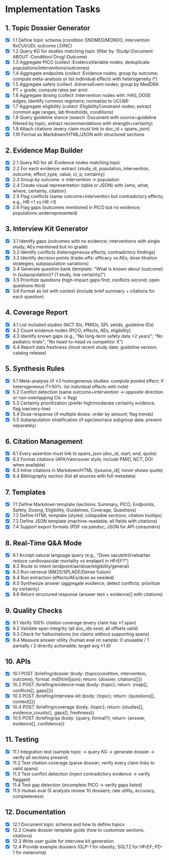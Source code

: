 # Implementation Tasks

## 1. Topic Dossier Generator

- [x] 1.1 Define topic schema (condition SNOMED/MONDO, intervention RxCUI/UDI, outcome LOINC)
- [x] 1.2 Query KG for studies matching topic (filter by :Study/:Document ABOUT :Condition/:Drug/:Outcome)
- [x] 1.3 Aggregate PICO (collect :EvidenceVariable nodes; deduplicate populations/interventions/outcomes)
- [x] 1.4 Aggregate endpoints (collect :Evidence nodes; group by outcome; compute meta-analysis or list individual effects with heterogeneity I²)
- [x] 1.5 Aggregate safety (collect :AdverseEvent nodes; group by MedDRA PT + grade; compute rates per arm)
- [x] 1.6 Aggregate dosing (collect :Intervention nodes with :HAS_DOSE edges; identify common regimens; normalize to UCUM)
- [x] 1.7 Aggregate eligibility (collect :EligibilityConstraint nodes; extract common age ranges, lab thresholds, conditions)
- [x] 1.8 Query guideline stance (search :Document with source=guideline filtered by topic; extract recommendations with strength+certainty)
- [x] 1.9 Attach citations (every claim must link to doc_id + spans_json)
- [x] 1.10 Format as Markdown/HTML/JSON with structured sections

## 2. Evidence Map Builder

- [x] 2.1 Query KG for all :Evidence nodes matching topic
- [x] 2.2 For each evidence: extract {study_id, population, intervention, outcome, effect_type, value, ci, p, certainty}
- [x] 2.3 Group by outcome → intervention → population
- [x] 2.4 Create visual representation (table or JSON) with {who, what, where, certainty, citation}
- [x] 2.5 Flag conflicts (same outcome+intervention but contradictory effects; e.g., HR <1 vs HR >1)
- [x] 2.6 Flag gaps (outcomes mentioned in PICO but no evidence; populations underrepresented)

## 3. Interview Kit Generator

- [x] 3.1 Identify gaps (outcomes with no evidence; interventions with single study; AEs mentioned but no grade)
- [x] 3.2 Identify conflicts (heterogeneous effects; contradictory findings)
- [x] 3.3 Identify decision points (trade-offs: efficacy vs AEs; dose titration strategies; subpopulation variations)
- [x] 3.4 Generate question bank (template: "What is known about {outcome} in {subpopulation}? [1 study, low certainty]")
- [x] 3.5 Prioritize questions (high-impact gaps first; conflicts second; open questions third)
- [x] 3.6 Format as list with context (include brief summary + citations for each question)

## 4. Coverage Report

- [x] 4.1 List included studies (NCT IDs, PMIDs, SPL setids, guideline IDs)
- [x] 4.2 Count evidence nodes (PICO, effects, AEs, eligibility)
- [x] 4.3 Identify known gaps (e.g., "No long-term safety data >2 years"; "No pediatric trials"; "No head-to-head vs competitor X")
- [x] 4.4 Report data freshness (most recent study date; guideline version; catalog release)

## 5. Synthesis Rules

- [x] 5.1 Meta-analysis (if ≥3 homogeneous studies: compute pooled effect; if heterogeneous I²>50%: list individual effects with note)
- [x] 5.2 Conflict detection (same outcome+intervention → opposite direction or non-overlapping CIs → flag)
- [x] 5.3 Certainty prioritization (prefer high/moderate certainty evidence; flag low/very-low)
- [x] 5.4 Dose-response (if multiple doses: order by amount; flag trends)
- [x] 5.5 Subpopulation stratification (if age/sex/race subgroup data: present separately)

## 6. Citation Management

- [x] 6.1 Every assertion must link to spans_json (doc_id, start, end, quote)
- [x] 6.2 Format citations (APA/Vancouver style; include PMID, NCT, DOI when available)
- [x] 6.3 Inline citations in Markdown/HTML ([source_id]; hover shows quote)
- [x] 6.4 Bibliography section (list all sources with full metadata)

## 7. Templates

- [x] 7.1 Define Markdown template (sections: Summary, PICO, Endpoints, Safety, Dosing, Eligibility, Guidelines, Coverage, Questions)
- [x] 7.2 Define HTML template (styled; collapsible sections; citation tooltips)
- [x] 7.3 Define JSON template (machine-readable; all fields with citations)
- [x] 7.4 Support export formats (PDF via pandoc; JSON for API consumers)

## 8. Real-Time Q&A Mode

- [x] 8.1 Accept natural language query (e.g., "Does sacubitril/valsartan reduce cardiovascular mortality vs enalapril in HFrEF?")
- [x] 8.2 Route to intent (endpoint/ae/dose/eligibility/general)
- [x] 8.3 Run retrieval (BM25/SPLADE/Dense fusion)
- [x] 8.4 Run extraction (effects/AEs/dose as needed)
- [x] 8.5 Synthesize answer (aggregate evidence; detect conflicts; prioritize by certainty)
- [x] 8.6 Return structured response (answer text + evidence[] with citations)

## 9. Quality Checks

- [x] 9.1 Verify 100% citation coverage (every claim has ≥1 span)
- [x] 9.2 Validate span integrity (all doc_ids exist; all offsets valid)
- [x] 9.3 Check for hallucinations (no claims without supporting spans)
- [x] 9.4 Measure answer utility (human eval on sample: 0 unusable / 1 partially / 2 directly actionable; target avg ≥1.6)

## 10. APIs

- [x] 10.1 POST /briefing/dossier (body: {topic{condition, intervention, outcome}, format: md|html|json}; return: {dossier, citations[]})
- [x] 10.2 POST /briefing/evidence-map (body: {topic}; return: {map[], conflicts[], gaps[]})
- [x] 10.3 POST /briefing/interview-kit (body: {topic}; return: {questions[], context[]})
- [x] 10.4 POST /briefing/coverage (body: {topic}; return: {studies[], evidence_counts{}, gaps[], freshness})
- [x] 10.5 POST /briefing/qa (body: {query, format?}; return: {answer, evidence[], confidence})

## 11. Testing

- [x] 11.1 Integration test (sample topic → query KG → generate dossier → verify all sections present)
- [x] 11.2 Test citation coverage (parse dossier; verify every claim links to valid spans)
- [x] 11.3 Test conflict detection (inject contradictory evidence → verify flagged)
- [x] 11.4 Test gap detection (incomplete PICO → verify gaps listed)
- [x] 11.5 Human eval (5 analysts review 10 dossiers; rate utility, accuracy, completeness)

## 12. Documentation

- [x] 12.1 Document topic schema and how to define topics
- [x] 12.2 Create dossier template guide (how to customize sections, citations)
- [x] 12.3 Write user guide for interview kit generation
- [x] 12.4 Provide example dossiers (GLP-1 for obesity; SGLT2 for HFrEF; PD-1 for melanoma)
